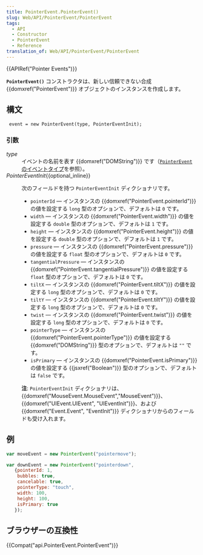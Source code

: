 ```yaml
---
title: PointerEvent.PointerEvent()
slug: Web/API/PointerEvent/PointerEvent
tags:
  - API
  - Constructor
  - PointerEvent
  - Reference
translation_of: Web/API/PointerEvent/PointerEvent
---
```

{{APIRef("Pointer Events")}}

**`PointerEvent()`** コンストラクタは、新しい信頼できない合成 {{domxref("PointerEvent")}} オブジェクトのインスタンスを作成します。

## 構文

```
 event = new PointerEvent(type, PointerEventInit);
```

### 引数

<dl><dt><em>type</em></dt><dd>イベントの名前を表す {{domxref("DOMString")}} です（<a href="/Web/API/PointerEvent#Pointer_event_types"><code>PointerEvent</code> のイベントタイプ</a>を参照）。</dd><dt><em>PointerEventInit</em>{{optional_inline}}</dt></dl>

<dl><dd>次のフィールドを持つ <code>PointerEventInit</code> ディクショナリです。<ul><li><code>pointerId</code> — インスタンスの {{domxref("PointerEvent.pointerId")}} の値を設定する <code>long</code> 型のオプションで、デフォルトは <code>0</code> です。</li><li><code>width</code> — インスタンスの {{domxref("PointerEvent.width")}} の値を設定する <code>double</code> 型のオプションで、デフォルトは <code>1</code> です。</li><li><code>height</code> — インスタンスの {{domxref("PointerEvent.height")}} の値を設定する <code>double</code> 型のオプションで、デフォルトは <code>1</code> です。</li><li><code>pressure</code> — インスタンスの {{domxref("PointerEvent.pressure")}} の値を設定する <code>float</code> 型のオプションで、デフォルトは <code>0</code> です。</li><li><code>tangentialPressure</code> — インスタンスの {{domxref("PointerEvent.tangentialPressure")}} の値を設定する <code>float</code> 型のオプションで、デフォルトは <code>0</code> です。</li><li><code>tiltX</code> — インスタンスの {{domxref("PointerEvent.tiltX")}} の値を設定する <code>long</code> 型のオプションで、デフォルトは <code>0</code> です。</li><li><code>tiltY</code> — インスタンスの {{domxref("PointerEvent.tiltY")}} の値を設定する <code>long</code> 型のオプションで、デフォルトは <code>0</code> です。</li><li><code>twist</code> — インスタンスの {{domxref("PointerEvent.twist")}} の値を設定する <code>long</code> 型のオプションで、デフォルトは <code>0</code> です。</li><li><code>pointerType</code> — インスタンスの {{domxref("PointerEvent.pointerType")}} の値を設定する {{domxref("DOMString")}} 型のオプションで、デフォルトは <code>""</code> です。</li><li><code>isPrimary</code> — インスタンスの {{domxref("PointerEvent.isPrimary")}} の値を設定する {{jsxref("Boolean")}} 型のオプションで、デフォルトは <code>false</code> です。</li></ul><div class="note"><p><strong>注</strong>: <code>PointerEventInit</code> ディクショナリは、{{domxref("MouseEvent.MouseEvent","MouseEvent")}}、{{domxref("UIEvent.UIEvent", "UIEventInit")}}、および {{domxref("Event.Event", "EventInit")}} ディクショナリからのフィールドも受け入れます。</p></div></dd></dl>

## 例

```js
var moveEvent = new PointerEvent("pointermove");

var downEvent = new PointerEvent("pointerdown",
   {pointerId: 1,
    bubbles: true,
    cancelable: true,
    pointerType: "touch",
    width: 100,
    height: 100,
    isPrimary: true
   });
```

## ブラウザーの互換性

{{Compat("api.PointerEvent.PointerEvent")}}
